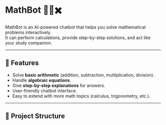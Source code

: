 # MathBot 🤖➗✖️

MathBot is an AI-powered chatbot that helps you solve mathematical problems interactively.  
It can perform calculations, provide step-by-step solutions, and act like your study companion.  

---

## 🚀 Features
- Solve **basic arithmetic** (addition, subtraction, multiplication, division).  
- Handle **algebraic equations**.  
- Give **step-by-step explanations** for answers.  
- User-friendly chatbot interface.  
- Easy to extend with more math topics (calculus, trigonometry, etc.).  

---

## 📂 Project Structure
